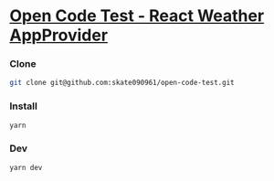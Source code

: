 # [Open Code Test - React Weather AppProvider]()

### Clone

```bash
git clone git@github.com:skate090961/open-code-test.git
```

### Install

```bash
yarn
```

### Dev

```bash
yarn dev
```

